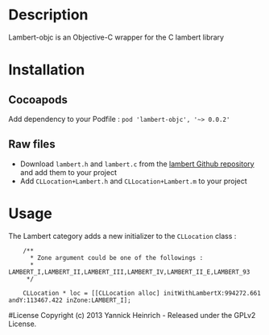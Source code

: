 # Description

Lambert-objc is an Objective-C wrapper for the C lambert library

# Installation
## Cocoapods

Add dependency to your Podfile : `pod 'lambert-objc', '~> 0.0.2'`

## Raw files
* Download `lambert.h` and `lambert.c` from the [lambert Github repository](https://github.com/YaGeek/lambert) and add them to your project
* Add `CLLocation+Lambert.h` and `CLLocation+Lambert.m` to your project


# Usage

The Lambert category adds a new initializer to the `CLLocation` class :

```objc
	/**
	  * Zone argument could be one of the followings : 
	  * LAMBERT_I,LAMBERT_II,LAMBERT_III,LAMBERT_IV,LAMBERT_II_E,LAMBERT_93
	 */

	CLLocation * loc = [[CLLocation alloc] initWithLambertX:994272.661 andY:113467.422 inZone:LAMBERT_I];
```

#License
Copyright (c) 2013 Yannick Heinrich - Released under the GPLv2 License.



